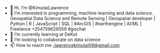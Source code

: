 - 👋 Hi, I’m @KimutaiLawrence
- 👀 I’m interested in programming, machine-learning and data science. Geospatial Data Science and Remote Sensing | Geospatial developer | Python | R | JavaScript | SQL | #ArcGIS | #earthengine | AI/ML | Freelance +254759629059 #gischat
- 🌱 I’m currently learning at DeKut
- 💞️ I’m looking to collaborate on data science
- 📫 How to reach me -lawrencekimutai09@gmail.com

<!---
KimutaiLawrence/KimutaiLawrence is a ✨ special ✨ repository because its `README.md` (this file) appears on your GitHub profile.
You can click the Preview link to take a look at your changes.
--->
